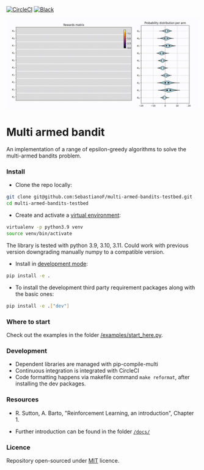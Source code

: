 [![CircleCI](https://circleci.com/gh/SebastianoF/multi-armed-bandits-testbed.svg?style=svg)](https://app.circleci.com/pipelines/github/SebastianoF/multi-armed-bandits-testbed)
[![Black](https://img.shields.io/badge/code%20style-black-000000.svg)](https://github.com/psf/black)

![Output sample](https://github.com/SebastianoF/multi-armed-bandits-testbed/blob/master/docs/figures/sequence.gif)


# Multi armed bandit

An implementation of a range of epsilon-greedy algorithms to solve the multi-armed bandits problem.

### Install

* Clone the repo locally:
```bash
git clone git@github.com:SebastianoF/multi-armed-bandits-testbed.git
cd multi-armed-bandits-testbed
```
* Create and activate a [virtual environment](https://docs.python.org/3/tutorial/venv.html):
```bash
virtualenv -p python3.9 venv
source venv/bin/activate
```
The library is tested with python 3.9, 3.10, 3.11. Could work with previous version downgrading manually numpy to a compatible version.


* Install in [development mode](https://flamy.ca/blog/2017-01-02-installing-python-packages-in-development-mode.html):
```bash
pip install -e .
```

* To install the development third party requirement packages along with the basic ones:
```bash
pip install -e .["dev"]
```


### Where to start

Check out the examples in the folder [/examples/start_here.py](https://github.com/SebastianoF/multi-armed-bandits-testbed/blob/master/examples/start_here.py).

### Development

+ Dependent libraries are managed with pip-compile-multi
+ Continuous integration is integrated with CircleCI
+ Code formatting happens via makefile command `make reformat`, after installing the dev packages.

### Resources

* R. Sutton, A. Barto, "Reinforcement Learning, an introduction", Chapter 1.

* Further introduction can be found in the folder [`/docs/`](https://github.com/SebastianoF/multi-armed-bandits-testbed/blob/master/docs/bourbaki_pragmatist_MAB.pdf)

### Licence

Repository open-sourced under [MIT](https://choosealicense.com/licenses/mit/) licence.

